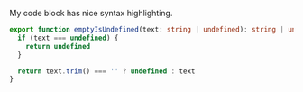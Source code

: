 My code block has nice syntax highlighting.

```ts
export function emptyIsUndefined(text: string | undefined): string | undefined {
  if (text === undefined) {
    return undefined
  }

  return text.trim() === '' ? undefined : text
}
```
